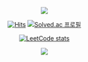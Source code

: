<!--
**Ethanall94/Ethanall94** is a ✨ _special_ ✨ repository because its `README.md` (this file) appears on your GitHub profile.

Here are some ideas to get you started:

- 🔭 I’m currently working on ...
- 🌱 I’m currently learning ...
- 👯 I’m looking to collaborate on ...
- 🤔 I’m looking for help with ...
- 💬 Ask me about ...
- 📫 How to reach me: ...
- 😄 Pronouns: ...
- ⚡ Fun fact: ...
-->

<div align = center>
  
<!-- https://github.com/kyechan99/capsule-render -->
<img src="https://capsule-render.vercel.app/api?type=Waving&color=fefefe&height=200&section=header&text=Hi%20there%20👋&fontSize=32" />

<!-- https://hits.seeyoufarm.com -->
<!-- [![Hits](https://hits.seeyoufarm.com/api/count/incr/badge.svg?url=https%3A%2F%2Fgithub.com%2FEthanall94%2Fhit-counter&count_bg=%2379C83D&title_bg=%23555555&icon=&icon_color=%23E7E7E7&title=hits&edge_flat=false)](https://hits.seeyoufarm.com) -->

<!-- https://github.com/anuraghazra/github-readme-stats -->
<!-- ![Top Langs](https://github-readme-stats.vercel.app/api/top-langs/?username=Ethanall94&layout=compact) -->

[![Hits](https://hits.seeyoufarm.com/api/count/incr/badge.svg?url=https%3A%2F%2Fgithub.com%2FEthanall94&count_bg=%23191919&title_bg=%23555555&icon=&icon_color=%23E7E7E7&title=Github&edge_flat=false)](https://hits.seeyoufarm.com)
[![Solved.ac 프로필](http://mazassumnida.wtf/api/mini/generate_badge?boj=Ethanall94)](https://solved.ac/Ethanall94)
<!-- [![Solved.ac 프로필](http://mazassumnida.wtf/api/v2/generate_badge?boj=Ethanall94)](https://solved.ac/Ethanall94) -->

[![LeetCode stats](https://leetcode-stats-six.vercel.app/api?username=Ethanall94&theme=dark)](https://leetcode.com/Ethanall94/)


<img src="https://capsule-render.vercel.app/api?type=Waving&color=fefefe&height=200&section=footer&text=&fontSize=" />
</div>
